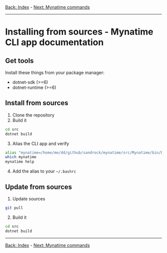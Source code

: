 
[Back: Index](AppCLI.0Index.en.md) - [Next: Mynatime commands](AppCLI.Commands-overview.en.md)

---

Installing from sources - Mynatime CLI app documentation
====================================

Get tools
-----------------------------

Install these things from your package manager:

- dotnet-sdk (>=6)
- dotnet-runtime (>=6)


Install from sources
-----------------------------

1. Clone the repository
2. Build it
```bash
cd src
dotnet build
```
3. Alias the CLI app and verify
```bash
alias "mynatime=/home/me/dd/github/sandrock/mynatime/src/Mynatime/bin/Debug/net6.0/Mynatime.CLI"
which mynatime
mynatime help
```
4. Add the alias to your `~/.bashrc`

Update from sources
-----------------------------

1. Update sources
```bash
git pull
```
2. Build it
```bash
cd src
dotnet build
```

---

[Back: Index](AppCLI.0Index.en.md) - [Next: Mynatime commands](AppCLI.Commands-overview.en.md)
